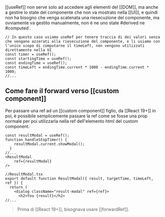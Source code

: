 [[useRef]] non serve solo ad accedere agli elementi del [[DOM]], ma anche a gestire lo state del componente che non va mostrato nella [[UI]], e quindi non ha bisogno che venga scatenata una riesecuzione del componente, ma ovviamente va gestito manualmente, non è ne uno state #derived ne #computed .

```tsx
// In questo caso usiamo useRef per tenere traccia di dei valori senza che vengano azzerati alla riesecuzione del componente, e li usiamo con l'unico scopo di computarne il timeLeft, non vengono utilizzati direttamente nella UI
const timer = useRef();
const startingTime = useRef();
const endingTime = useRef();
const timeLeft = endingTime.current * 1000 - endingTime.current * 1000;
//...
```

## Come fare il forward verso [[custom component]]
Per passare una ref ad un [[custom component]] figlio, da [[React 19+]] in poi, è possibile semplicemente passare la ref come se fosse una prop normale per poi utilizzarla nella ref dell'elemento html del custom component.

```tsx
const resultModal = useRef();
function handleStopTimer() {
    resultModal.current.showModal();
  }
//...
<ResultModal
	ref={resultModal}
/>

//ResultModal.tsx
export default function ResultModal({ result, targetTime, timeLeft, ref }) {
  return (
    <dialog className="result-modal" ref={ref}>
      <h2>You {result}</h2>
//...
```

>Prima di [[React 19+]], bisognava usare [[forwardRef]].